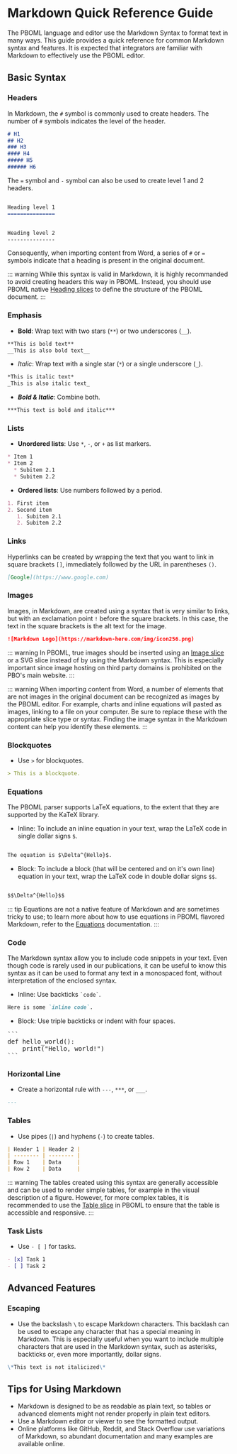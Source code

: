 # Markdown Quick Reference Guide

The PBOML language and editor use the Markdown Syntax to format text in many ways. This guide provides a quick reference for common Markdown syntax and features. It is expected that integrators are familiar with Markdown to effectively use the PBOML editor.

## Basic Syntax

### Headers

In Markdown, the `#` symbol is commonly used to create headers. The number of `#` symbols indicates the level of the header. 

```markdown
# H1
## H2
### H3
#### H4
##### H5
###### H6
```

The `=` symbol and `-` symbol can also be used to create level 1 and 2 headers.

```markdown

Heading level 1
===============


Heading level 2
---------------
```

Consequently, when importing content from Word, a series of `#` or `=` symbols indicate that a heading is present in the original document.

::: warning
While this syntax is valid in Markdown, it is highly recommanded to avoid creating headers this way in PBOML. Instead, you should use PBOML native [Heading slices](./headings.html) to define the structure of the PBOML document.
:::

### Emphasis

- **Bold**: Wrap text with two stars (`**`) or two underscores (`__`).

```markdown
**This is bold text**
__This is also bold text__
```

- *Italic*: Wrap text with a single star (`*`) or a single underscore (`_`).

```markdown
*This is italic text*
_This is also italic text_
```

- ***Bold & Italic***: Combine both.

```markdown
***This text is bold and italic***
```

### Lists
- **Unordered lists**: Use `*`, `-`, or `+` as list markers.

```markdown
* Item 1
* Item 2
  * Subitem 2.1
  * Subitem 2.2
```

- **Ordered lists**: Use numbers followed by a period.

```markdown
1. First item
2. Second item
   1. Subitem 2.1
   2. Subitem 2.2
```

### Links
Hyperlinks can be created by wrapping the text that you want to link in square brackets `[]`, immediately followed by the URL in parentheses `()`.

```markdown
[Google](https://www.google.com)
```

### Images

Images, in Markdown, are created using a syntax that is very similar to links, but with an exclamation point `!` before the square brackets. In this case, the text in the square brackets is the alt text for the image.

```markdown
![Markdown Logo](https://markdown-here.com/img/icon256.png)
```
::: warning
In PBOML, true images should be inserted using an [Image slice](./images.html) or a SVG slice instead of by using the Markdown syntax. This is especially important since image hosting on third party domains is prohibited on the PBO's main website. 
:::

::: warning
When importing content from Word, a number of elements that are not images in the original document can be recognized as images by the PBOML editor. For example, charts and inline equations will pasted as images, linking to a file on your computer. Be sure to replace these with the appropriate slice type or syntax. Finding the image syntax in the Markdown content can help you identify these elements.
:::

### Blockquotes
- Use `>` for blockquotes.

```markdown
> This is a blockquote.
```

### Equations

The PBOML parser supports LaTeX equations, to the extent that they are supported by the KaTeX library. 

- Inline: To include an inline equation in your text, wrap the LaTeX code in single dollar signs `$`.

```markdown

The equation is $\Delta^{Hello}$.

```


- Block: To include a block (that will be centered and on it's own line) equation in your text, wrap the LaTeX code in double dollar signs `$$`.

```markdown

$$\Delta^{Hello}$$

```

::: tip
Equations are not a native feature of Markdown and are sometimes tricky to use; to learn more about how to use equations in PBOML flavored Markdown, refer to the [Equations](./equations.html) documentation.
:::

### Code

The Markdown syntax allow you to include code snippets in your text. Even though code is rarely used in our publications, it can be useful to know this syntax as it can be used to format any text in a monospaced font, without interpretation of the enclosed syntax.

- Inline: Use backticks `` `code` ``.

```markdown
Here is some `inline code`.
```

- Block: Use triple backticks or indent with four spaces.

<pre markdown="1">
```
def hello_world():
    print("Hello, world!")
```
</pre>

### Horizontal Line
- Create a horizontal rule with `---`, `***`, or `___`.

```markdown
---
```

### Tables
- Use pipes (`|`) and hyphens (`-`) to create tables.

```markdown
| Header 1 | Header 2 |
| -------- | -------- |
| Row 1    | Data     |
| Row 2    | Data     |
```

::: warning
The tables created using this syntax are generally accessible and can be used to render simple tables, for example in the visual description of a figure. However, for more complex tables, it is recommended to use the [Table slice](./tables.html) in PBOML to ensure that the table is accessible and responsive.
:::

### Task Lists
- Use `- [ ]` for tasks.

```markdown
- [x] Task 1
- [ ] Task 2
```

## Advanced Features

### Escaping
- Use the backslash `\` to escape Markdown characters. This backlash can be used to escape any character that has a special meaning in Markdown. This is especially useful when you want to include multiple characters that are used in the Markdown syntax, such as asterisks, backticks or, even more importantly, dollar signs.

```markdown
\*This text is not italicized\*
```

## Tips for Using Markdown

- Markdown is designed to be as readable as plain text, so tables or advanced elements might not render properly in plain text editors.
- Use a Markdown editor or viewer to see the formatted output.
- Online platforms like GitHub, Reddit, and Stack Overflow use variations of Markdown, so abundant documentation and many examples are available online.